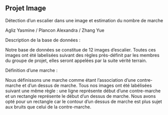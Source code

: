 ## Projet Image

Détection d’un escalier dans une image et estimation du nombre de marche

Agliz Yasmine /
Plancon Alexandra /
Zhang Yue

Description de la base de données : 

Notre base de données se constitue de 12 images d’escalier. Toutes ces images ont été labelisées suivant des règles près-définit par les membres du groupe de projet, elles seront appelées par la suite vérité terrain. 

Définition d’une marche :

Nous définissons une marche comme étant l’association d’une contre-marche et d’un dessus de marche. Tous nos images ont été labélisées suivant une même règle : une ligne représente début d’une contre-marche et un rectangle représente le début d’un dessus de marche. Nous avons opté pour un rectangle car le contour d’un dessus de marche est plus sujet aux bruits que celui de la contre-marche. 
